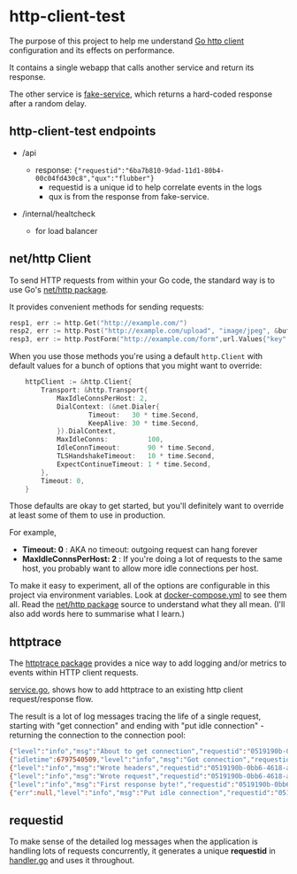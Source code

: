 # http-client-test

The purpose of this project to help me understand [Go http client](https://golang.org/pkg/net/http/) configuration and its effects on performance.

It contains a single webapp that calls another service and return its response.

The other service is [fake-service](https://github.com/johnmuth/fake-service), which returns a hard-coded response after a random delay.

## http-client-test endpoints

- /api
    - response: `{"requestid":"6ba7b810-9dad-11d1-80b4-00c04fd430c8","qux":"flubber"}`
        - requestid is a unique id to help correlate events in the logs
        - qux is from the response from fake-service. 
        
- /internal/healtcheck
    - for load balancer
    
## net/http Client

To send HTTP requests from within your Go code, the standard way is to use Go's [net/http package](https://golang.org/pkg/net/http/).

It provides convenient methods for sending requests:

```go
resp1, err := http.Get("http://example.com/")
resp2, err := http.Post("http://example.com/upload", "image/jpeg", &buf)
resp3, err := http.PostForm("http://example.com/form",url.Values{"key": {"Value"}, "id": {"123"}})
```

When you use those methods you're using a default `http.Client` with default values for a bunch of options that you might want to override:

```go
	httpClient := &http.Client{
		Transport: &http.Transport{
			MaxIdleConnsPerHost: 2,
			DialContext: (&net.Dialer{
        			Timeout:   30 * time.Second,
		        	KeepAlive: 30 * time.Second,
			}).DialContext,
			MaxIdleConns:          100,
			IdleConnTimeout:       90 * time.Second,
			TLSHandshakeTimeout:   10 * time.Second,
			ExpectContinueTimeout: 1 * time.Second,
		},
		Timeout: 0,
	}
```

Those defaults are okay to get started, but you'll definitely want to override at least some of them to use in production.

For example,

* **Timeout: 0** : AKA no timeout: outgoing request can hang forever
* **MaxIdleConnsPerHost: 2** : If you're doing a lot of requests to the same host, you probably want to allow more idle connections per host.

To make it easy to experiment, all of the options are configurable in this project via environment variables. Look at [docker-compose.yml](docker-compose.yml) to see them all. Read the [net/http package](https://golang.org/pkg/net/http/) source to understand what they all mean. (I'll also add words here to summarise what I learn.)

## httptrace

The [httptrace package](https://golang.org/pkg/net/http/httptrace) provides a nice way to add logging and/or metrics to events within HTTP client requests.

[service.go](service.go), shows how to add httptrace to an existing http client request/response flow.

The result is a lot of log messages tracing the life of a single request, starting with "get connection" and ending with "put idle connection" - returning the connection to the connection pool:

```bash
{"level":"info","msg":"About to get connection","requestid":"0519190b-0bb6-4618-a974-7492776b40d9","time":"2017-09-03T13:13:26.283405633Z"}
{"idletime":6797540509,"level":"info","msg":"Got connection","requestid":"0519190b-0bb6-4618-a974-7492776b40d9","reused":true,"time":"2017-09-03T13:13:26.283481947Z","wasidle":true}
{"level":"info","msg":"Wrote headers","requestid":"0519190b-0bb6-4618-a974-7492776b40d9","time":"2017-09-03T13:13:26.28354208Z"}
{"level":"info","msg":"Wrote request","requestid":"0519190b-0bb6-4618-a974-7492776b40d9","time":"2017-09-03T13:13:26.28358753Z"}
{"level":"info","msg":"First response byte!","requestid":"0519190b-0bb6-4618-a974-7492776b40d9","time":"2017-09-03T13:13:26.284466249Z"}
{"err":null,"level":"info","msg":"Put idle connection","requestid":"0519190b-0bb6-4618-a974-7492776b40d9","time":"2017-09-03T13:13:26.285229498Z"}
```
## requestid

To make sense of the detailed log messages when the application is handling lots of requests concurrently, it generates a unique **requestid** in [handler.go](handler.go) and uses it throughout.





